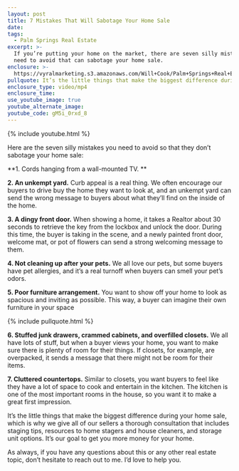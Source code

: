 ```yaml
---
layout: post
title: 7 Mistakes That Will Sabotage Your Home Sale
date:
tags:
  - Palm Springs Real Estate
excerpt: >-
  If you’re putting your home on the market, there are seven silly mistakes you
  need to avoid that can sabotage your home sale.
enclosure: >-
  https://vyralmarketing.s3.amazonaws.com/Will+Cook/Palm+Springs+Real+Estate+Agent-+7+Mistakes+That+Will+Sabotage+Your+Home+Sale.mp4
pullquote: It’s the little things that make the biggest difference during your home sale.
enclosure_type: video/mp4
enclosure_time:
use_youtube_image: true
youtube_alternate_image:
youtube_code: gM5i_0rxd_8
---
```


{% include youtube.html %}

Here are the seven silly mistakes you need to avoid so that they don’t sabotage your home sale:

**1\. Cords hanging from a wall-mounted TV. **

**2\. An unkempt yard.** Curb appeal is a real thing. We often encourage our buyers to drive buy the home they want to look at, and an unkempt yard can send the wrong message to buyers about what they’ll find on the inside of the home.

**3\. A dingy front door.** When showing a home, it takes a Realtor about 30 seconds to retrieve the key from the lockbox and unlock the door. During this time, the buyer is taking in the scene, and a newly painted front door, welcome mat, or pot of flowers can send a strong welcoming message to them.

**4\. Not cleaning up after your pets.** We all love our pets, but some buyers have pet allergies, and it’s a real turnoff when buyers can smell your pet’s odors.

**5\. Poor furniture arrangement.** You want to show off your home to look as spacious and inviting as possible. This way, a buyer can imagine their own furniture in your space

{% include pullquote.html %}

**6\. Stuffed junk drawers, crammed cabinets, and overfilled closets.** We all have lots of stuff, but when a buyer views your home, you want to make sure there is plenty of room for their things. If closets, for example, are overpacked, it sends a message that there might not be room for their items.

**7\. Cluttered countertops.** Similar to closets, you want buyers to feel like they have a lot of space to cook and entertain in the kitchen. The kitchen is one of the most important rooms in the house, so you want it to make a great first impression.

It’s the little things that make the biggest difference during your home sale, which is why we give all of our sellers a thorough consultation that includes staging tips, resources to home stagers and house cleaners, and storage unit options. It’s our goal to get you more money for your home.

As always, if you have any questions about this or any other real estate topic, don’t hesitate to reach out to me. I’d love to help you.